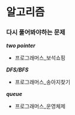 # 알고리즘

### 다시 풀어봐야하는 문제

**_two pointer_**

- 프로그래머스\_보석쇼핑

**_DFS/BFS_**

- 프로그래머스\_송아지찾기

**_queue_**

- 프로그래머스\_운영체제
